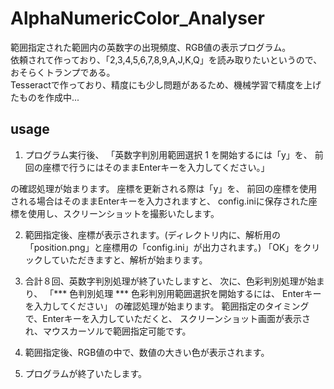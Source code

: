 # AlphaNumericColor_Analyser

範囲指定された範囲内の英数字の出現頻度、RGB値の表示プログラム。
<br />
依頼されて作っており、「2,3,4,5,6,7,8,9,A,J,K,Q」を読み取りたいというので、<br />
おそらくトランプである。
<br />
Tesseractで作っており、精度にも少し問題があるため、機械学習で精度を上げたものを作成中...


## usage
1. プログラム実行後、
「英数字判別用範囲選択 1 を開始するには「y」を、
前回の座標で行うにはそのままEnterキーを入力してください。」

の確認処理が始まります。
座標を更新される際は「y」を、
前回の座標を使用される場合はそのままEnterキーを入力されますと、
config.iniに保存された座標を使用し、スクリーンショットを撮影いたします。

2. 範囲指定後、座標が表示されます。(ディレクトリ内に、解析用の「position.png」と座標用の「config.ini」が出力されます。)
「OK」をクリックしていただきますと、解析が始まります。

3. 合計８回、英数字判別処理が終了いたしますと、
次に、色彩判別処理が始まり、
「*** 色判別処理 ***
色彩判別用範囲選択を開始するには、
Enterキーを入力してください」
の確認処理が始まります。
範囲指定のタイミングで、Enterキーを入力していただくと、
スクリーンショット画面が表示され、マウスカーソルで範囲指定可能です。

4. 範囲指定後、RGB値の中で、数値の大きい色が表示されます。

5. プログラムが終了いたします。

